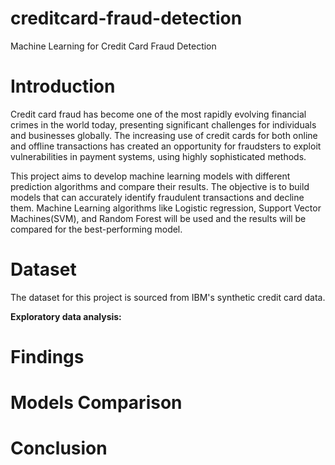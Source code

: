 # creditcard-fraud-detection
Machine Learning for Credit Card Fraud Detection

# Introduction

Credit card fraud has become one of the most rapidly evolving financial crimes in the world today, presenting significant challenges for individuals and businesses globally. The increasing use of credit cards for both online and offline transactions has created an opportunity for fraudsters to exploit vulnerabilities in payment systems, using highly sophisticated methods. 

This project aims to develop machine learning models with different prediction algorithms and compare their results. The objective is to build models that can accurately identify fraudulent transactions and decline them. Machine Learning algorithms like Logistic regression, Support Vector Machines(SVM), and Random Forest will be used and the results will be compared for the best-performing model.

# Dataset
The dataset for this project is sourced from IBM's synthetic credit card data. 

**Exploratory data analysis:**

# Findings
# Models Comparison

# 
# Conclusion
